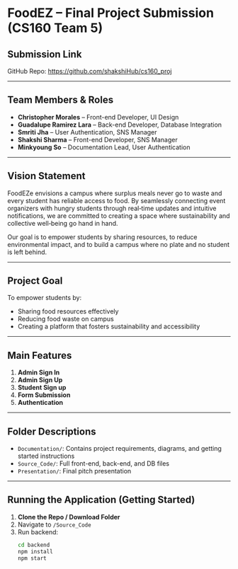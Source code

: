 # FoodEZ – Final Project Submission (CS160 Team 5)

## Submission Link
GitHub Repo: https://github.com/shakshiHub/cs160_proj

---

## Team Members & Roles

- **Christopher Morales** – Front-end Developer, UI Design  
- **Guadalupe Ramirez Lara** – Back-end Developer, Database Integration  
- **Smriti Jha** – User Authentication, SNS Manager  
- **Shakshi Sharma** – Front-end Developer, SNS Manager  
- **Minkyoung So** – Documentation Lead, User Authentication
---

## Vision Statement

FoodEZe envisions a campus where surplus meals never go to waste and every student has reliable access to food. By seamlessly connecting event organizers with hungry students through real‑time updates and intuitive notifications, we are committed to creating a space where sustainability and collective well‑being go hand in hand.

Our goal is to empower students by sharing resources, to reduce environmental impact, and to build a campus where no plate and no student is left behind.


---

## Project Goal

To empower students by:
- Sharing food resources effectively
- Reducing food waste on campus
- Creating a platform that fosters sustainability and accessibility

---

## Main Features

1. **Admin Sign In**
2. **Admin Sign Up**
3. **Student Sign up**
4. **Form Submission**
5. **Authentication**

---

## Folder Descriptions

- `Documentation/`: Contains project requirements, diagrams, and getting started instructions  
- `Source_Code/`: Full front-end, back-end, and DB files  
- `Presentation/`: Final pitch presentation

---

## Running the Application (Getting Started)

1. **Clone the Repo / Download Folder**
2. Navigate to `/Source_Code`
3. Run backend:
   ```bash
   cd backend
   npm install
   npm start


